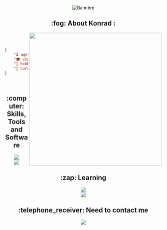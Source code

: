 <p align="center">
    <img src="banner-0.gif" alt="Bannère">
</p>

<h2 align="center"> :fog: About Konrad : </h2>

<a href="https://discord.com/users/658581095981252608">
    <img align="right" width="425" src="https://lanyard.kyrie25.dev/api/658581095981252608?bg=000000&showDisplayName=true&animatedDecoration=true&animated=true&hideDecoration=false&hideDiscrim=false&hideActivity=false&hideBadges=false&hideTimestamp=false&hideStatus=false&hideClan=false&hideProfile=false">
</a>
<br><br>

```json
{
    "⏳ age": 18,
    "🎓 status": "Student",
    "🎯 hobby": "Piano and Video Editing",
    "🔧 currently working on": "Portfolio",
}
```

<br>

<h2 align="center"> :computer: Skills, Tools and Software</h2>

<p align="center">
    <img src="https://skillicons.dev/icons?i=html,css,py,mysql,github,vscode,bash&theme=dark"><br>
    <img src="https://skillicons.dev/icons?i=pr,arduino,kali,linux,windows&theme=dark">
</p>

<h2 align="center"> :zap: Learning </h2>

<p align="center">
    <img src="https://skillicons.dev/icons?i=nodejs,javascript,cpp&theme=dark"><br>
    <img src="https://skillicons.dev/icons?i=ae,ps&theme=dark">
</p>

<h2 align="center"> :telephone_receiver: Need to contact me </h2>

<p align="center">
    <a href="https://oryzo.fun/pzpn">
        <img src="https://skillicons.dev/icons?i=twitter,instagram&theme=dark">
    </a>
</p>
